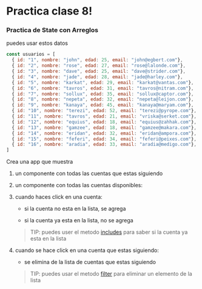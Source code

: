 # Practica clase 8!

### Practica de State con Arreglos

puedes usar estos datos

```js
const usuarios = [
  { id: "1", nombre: "john", edad: 25, email: "john@egbert.com"},
  { id: "2", nombre: "rose", edad: 27, email: "rose@lalonde.com"},
  { id: "3", nombre: "dave", edad: 25, email: "dave@strider.com"},
  { id: "4", nombre: "jade", edad: 28, email: "jade@harley.com"},
  { id: "5", nombre: "karkat", edad: 29, email: "karkat@vantas.com"},
  { id: "6", nombre: "tavros", edad: 31, email: "tavros@nitram.com"},
  { id: "7", nombre: "sollux", edad: 35, email: "sollux@captor.com"},
  { id: "8", nombre: "nepeta", edad: 32, email: "nepeta@leijon.com"},
  { id: "9", nombre: "kanaya", edad: 45, email: "kanaya@maryam.com"},
  { id: "10", nombre: "terezi", edad: 52, email: "terezi@pyrope.com"},
  { id: "11", nombre: "tavros", edad: 21, email: "vriska@serket.com"},
  { id: "12", nombre: "equius", edad: 18, email: "equius@zahhak.com"},
  { id: "13", nombre: "gamzee", edad: 18, email: "gamzee@makara.com"},
  { id: "14", nombre: "eridan", edad: 32, email: "eridan@ampora.com"},
  { id: "15", nombre: "feferi", edad: 34, email: "feferi@peixes.com"},
  { id: "16", nombre: "aradia", edad: 33, email: "aradia@medigo.com"},
]
```

Crea una app que muestra

1. un componente con todas las cuentas que estas siguiendo

2. un componente con todas las cuentas disponibles:

3. cuando haces click en una cuenta:

    - si la cuenta no esta en la lista, se agrega 

    - si la cuenta ya esta en la lista, no se agrega

    > TIP: puedes user el metodo [includes](https://developer.mozilla.org/en-US/docs/Web/JavaScript/Reference/Global_Objects/Array/includes) para saber si la cuenta ya esta en la lista

4. cuando se hace click en una cuenta que estas siguiendo: 

    - se elimina de la lista de cuentas que estas siguiendo

    > TIP: puedes usar el metodo [filter](https://developer.mozilla.org/en-US/docs/Web/JavaScript/Reference/Global_Objects/Array/filter) para eliminar un elemento de la lista
